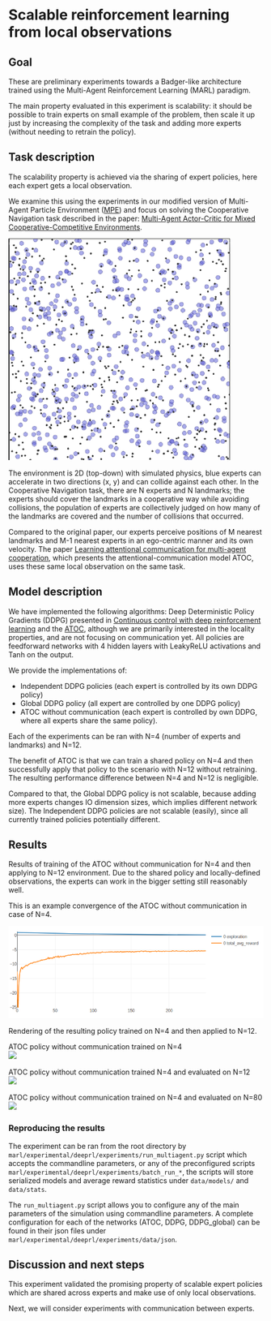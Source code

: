 # Scalable reinforcement learning from local observations


## Goal
These are preliminary experiments towards a Badger-like architecture trained using the Multi-Agent Reinforcement Learning (MARL) paradigm.

The main property evaluated in this experiment is scalability: it should be possible to train experts on small example of the problem, then scale it up just by increasing the complexity of the task and adding more experts (without needing to retrain the policy).

## Task description

The scalability property is achieved via the sharing of expert policies, here each expert gets a local observation. 

We examine this using the experiments in our modified version of Multi-Agent Particle Environment ([MPE](https://github.com/openai/multiagent-particle-envs)) and focus on solving the Cooperative Navigation task described in the paper: [Multi-Agent Actor-Critic for Mixed Cooperative-Competitive Environments](
https://arxiv.org/abs/1706.02275).

![Environment containing agents (blue) and landmarks (black)](images/env_small.png) 

The environment is 2D (top-down) with simulated physics, blue experts can accelerate in two directions (x, y) and can collide against each other.
In the Cooperative Navigation task, there are N experts and N landmarks; the experts should cover the landmarks in a cooperative way while avoiding collisions, the population of experts are collectively judged on how many of the landmarks are covered and the number of collisions that occurred.

Compared to the original paper, our experts perceive positions of M nearest landmarks and M-1 nearest experts in an ego-centric manner and its own velocity. The paper [Learning attentional communication for multi-agent cooperation](https://arxiv.org/abs/1805.07733), which presents the attentional-communication model ATOC, uses these same local observation on the same task.

## Model description

We have implemented the following algorithms: Deep Deterministic Policy Gradients (DDPG) presented in [Continuous control with deep reinforcement learning](https://arxiv.org/pdf/1509.02971.pdf) and the [ATOC](https://arxiv.org/abs/1805.07733), although we are primarily interested in the locality properties, and are not focusing on communication yet. All policies are feedforward networks with 4 hidden layers with LeakyReLU activations and Tanh on the output.

We provide the implementations of:

* Independent DDPG policies (each expert is controlled by its own DDPG policy)
* Global DDPG policy (all expert are controlled by one DDPG policy)
* ATOC without communication (each expert is controlled by own DDPG, where all experts share the same policy).

Each of the experiments can be ran with N=4 (number of experts and landmarks) and N=12.

The benefit of ATOC is that we can train a shared policy on N=4 and then successfully apply that policy to the scenario with N=12 without retraining. The resulting performance difference between N=4 and N=12 is negligible.

Compared to that, the Global DDPG policy is not scalable, because adding more experts changes IO dimension sizes, which implies different network size).
The Independent DDPG policies are not scalable (easily), since all currently trained policies potentially different.


## Results

Results of training of the ATOC without communication for N=4 and then applying to N=12 environment.
Due to the shared policy and locally-defined observations, the experts can work in the bigger setting still reasonably well. 

This is an example convergence of the ATOC without communication in case of N=4.

![Exmaple convergence of the ATOC without communication learning on N=4](images/convergence_atoc_no_comm.png)

Rendering of the resulting policy trained on N=4 and then applied to N=12.

ATOC policy without communication trained on N=4   
<img src="images/atoc_no_comm_4_final.gif" width="350">

ATOC policy without communication trained N=4 and evaluated on N=12   
<img src="images/spread_no_comm12_agents.gif" width="350">

ATOC policy without communication trained on N=4 and evaluated on N=80   
<img src="images/spread_no_comm80_agents.gif" width="350">


### Reproducing the results

The experiment can be ran from the root directory by `marl/experimental/deeprl/experiments/run_multiagent.py` script which accepts the commandline parameters, or any of the preconfigured scripts `marl/experimental/deeprl/experiments/batch_run_*`, the scripts will store serialized models and average reward statistics under `data/models/` and `data/stats`.

The `run_multiagent.py` script allows you to configure any of the main parameters of the simulation using commandline parameters. A complete configuration for each of the networks (ATOC, DDPG, DDPG_global) can be found in their json files under `marl/experimental/deeprl/experiments/data/json`.

## Discussion and next steps

This experiment validated the promising property of scalable expert policies which are shared across experts and make use of only local observations.

Next, we will consider experiments with communication between experts.

